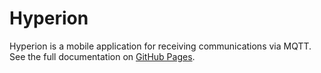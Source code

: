 # Hyperion

Hyperion is a mobile application for receiving communications via MQTT. See the
full documentation on [GitHub Pages](https://demetrioz.github.io/Hyperion/).

